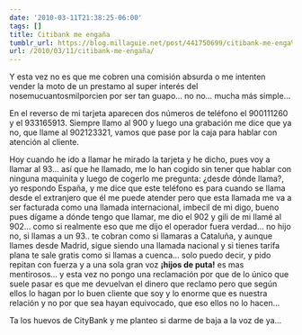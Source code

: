 ```yaml
---
date: '2010-03-11T21:38:25-06:00'
tags: []
title: Citibank me engaña
tumblr_url: https://blog.millaguie.net/post/441750699/citibank-me-enga%C3%B1a
url: /2010/03/11/citibank-me-engaña/
---
```


Y esta vez no es que me cobren una comisión absurda o me intenten vender la moto de un prestamo al super interés del nosemucuantosmilporcien por ser tan guapo… no no… mucha más simple…

En el reverso de mi tarjeta aparecen dos números de teléfono el 900111260 y el 933165913. Siempre llamo al 900 y luego una grabación me dice que ya no, que llame al 902123321, vamos que pase por la caja para hablar con atención al cliente.

Hoy cuando he ido a llamar he mirado la tarjeta y he dicho, pues voy a llamar al 93… así que he llamado, me lo han cogido sin tener que hablar con ninguna maquinita y luego de cogerlo me pregunta: ¿desde dónde llama?, yo respondo España, y me dice que este teléfono es para cuando se llama desde el extranjero que él me puede atender pero que esta llamada me va a ser facturada como una llamada internacional, imbecil de mi digo, bueno pues dígame a dónde tengo que llamar, me dio el 902 y gili de mi llamé al 902… como si realmente eso que me dijo el operador fuera verdad… no hijo no, si llamas a un 93.. te cobran como si llamaras a Cataluña, y aunque llames desde Madrid, sigue siendo una llamada nacional y si tienes tarifa plana te sale gratis como si llamas a cuenca… solo puedo decir, y pido repitan con fuerza y a una sola gran voz **¡hijos de puta!** es mas mentirosos… y esta vez no pongo una reclamación por que de lo único que suele pasar es que me devuelvan el dinero que reclamo pero que según ellos lo hagan por lo buen cliente que soy y lo enorme que es nuestra relación y no por que sea hayan equivocado, que eso ellos no lo hacen…

Ta los huevos de CityBank y me planteo si darme de baja a la voz de ya…